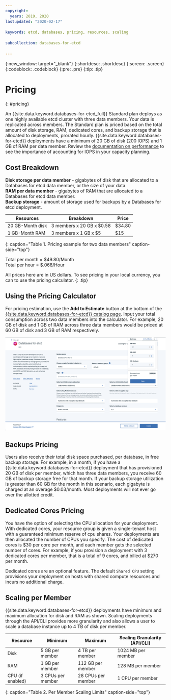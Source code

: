 ```yaml
---
copyright:
  years: 2019, 2020
lastupdated: "2020-02-17"

keywords: etcd, databases, pricing, resources, scaling

subcollection: databases-for-etcd

---
```


{:new_window: target="_blank"}
{:shortdesc: .shortdesc}
{:screen: .screen}
{:codeblock: .codeblock}
{:pre: .pre}
{:tip: .tip}

# Pricing
{: #pricing}

An {{site.data.keyword.databases-for-etcd_full}} Standard plan deploys as one highly available etcd cluster with three data members. Your data is replicated across members. The Standard plan is priced based on the total amount of disk storage, RAM, dedicated cores, and backup storage that is allocated to deployments, prorated hourly. {{site.data.keyword.databases-for-etcd}} deployments have a minimum of 20 GB of disk (200 IOPS) and 1 GB of RAM per data member. Review the [documentation on performance](/docs/services/databases-for-etcd?topic=databases-for-etcd-high-availability#performance) to see the importance of accounting for IOPS in your capacity planning. 

## Cost Breakdown

**Disk storage per data member** - gigabytes of disk that are allocated to a Databases for etcd data member, or the size of your data.  
**RAM per data member** - gigabytes of RAM that are allocated to a Databases for etcd data member.  
**Backup storage** - amount of storage used for backups by a Databases for etcd deployment.

Resources | Breakdown | Price
-------|-------|-------
20 GB-Month disk | 3 members x 20 GB x $0.58 | $34.80
1 GB-Month RAM | 3 members x 1 GB  x $5 | $15
{: caption="Table 1. Pricing example for two data members" caption-side="top"}

Total per month = $49.80/Month  
Total per hour = $.068/Hour

All prices here are in US dollars. To see pricing in your local currency, you can to use the pricing calculator.
{: .tip}

## Using the Pricing Calculator

For pricing estimation, use the **Add to Estimate** button at the bottom of the [{{site.data.keyword.databases-for-etcd}} catalog page](https://cloud.ibm.com/catalog/services/databases-for-etcd). Input your total consumption across two data members into the calculator. For example, 20 GB of disk and 1 GB of RAM across three data members would be priced at 60 GB of disk and 3 GB of RAM respectively.

![Pricing calculator estimation with 20 GB of disk and 1 GB of RAM, per member](images/pricing-calc.png)

## Backups Pricing

Users also receive their total disk space purchased, per database, in free backup storage. For example, in a month, if you have a {{site.data.keyword.databases-for-etcd}} deployment that has provisioned 20 GB of disk per member, which has three data members, you receive 60 GB of backup storage free for that month. If your backup storage utilization is greater than 60 GB for the month in this scenario, each gigabyte is charged at an overage $0.03/month. Most deployments will not ever go over the allotted credit.

## Dedicated Cores Pricing

You have the option of selecting the CPU allocation for your deployment. With dedicated cores, your resource group is given a single-tenant host with a guaranteed minimum reserve of cpu shares. Your deployments are then allocated the number of CPUs you specify. The cost of dedicated cores is $30 per core per month, and each member gets the selected number of cores. For example, if you provision a deployment with 3 dedicated cores per member, that is a total of 9 cores, and billed at $270 per month. 

Dedicated cores are an optional feature. The default `Shared CPU` setting provisions your deployment on hosts with shared compute resources and incurs no additional charge.

## Scaling per Member

{{site.data.keyword.databases-for-etcd}} deployments have minimum and maximum allocation for disk and RAM as shown. Scaling deployments through the API/CLI provides more granularity and also allows a user to scale a database instance up to 4 TB of disk per member.

Resource | Minimum | Maximum | Scaling Granularity (API/CLI)
----------|-----|-----|-------
Disk | 5 GB per member | 4 TB per member | 1024 MB per member
RAM | 1 GB per member | 112 GB per member | 128 MB per member
CPU (if enabled) | 3 CPUs per member | 28 CPUs per member| 1 CPU per member
{: caption="Table 2. Per Member Scaling Limits" caption-side="top"}


